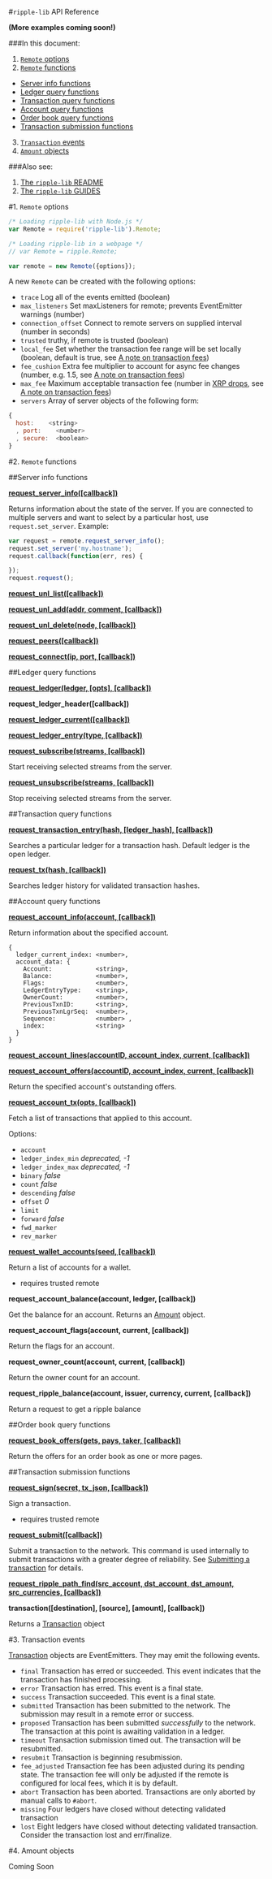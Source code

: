 #`ripple-lib` API Reference

__(More examples coming soon!)__

###In this document:

1. [`Remote` options](REFERENCE.md#1-remote-options)
2. [`Remote` functions](REFERENCE.md#2-remote-functions)
  + [Server info functions](REFERENCE.md#server-info-functions)
  + [Ledger query functions](REFERENCE.md#ledger-query-functions)
  + [Transaction query functions](REFERENCE.md#transaction-query-functions)
  + [Account query functions](REFERENCE.md#account-query-functions)
  + [Order book query functions](REFERENCE.md#order-book-query-functions)
  + [Transaction submission functions](REFERENCE.md#transaction-submission-functions)
3. [`Transaction` events](REFERENCE.md#3-transaction-events)
4. [`Amount` objects](REFERENCE.md#4-amount-objects)


###Also see:

1. [The `ripple-lib` README](../README.md)
2. [The `ripple-lib` GUIDES](GUIDES.md)


#1. `Remote` options

```js
/* Loading ripple-lib with Node.js */
var Remote = require('ripple-lib').Remote;

/* Loading ripple-lib in a webpage */
// var Remote = ripple.Remote;

var remote = new Remote({options});
```

A new `Remote` can be created with the following options:

+ `trace` Log all of the events emitted (boolean)
+ `max_listeners` Set maxListeners for remote; prevents EventEmitter warnings (number)
+ `connection_offset` Connect to remote servers on supplied interval (number in seconds)
+ `trusted` truthy, if remote is trusted (boolean)
+ `local_fee` Set whether the transaction fee range will be set locally (boolean, default is true, see [A note on transaction fees](GUIDES.md#a-note-on-transaction-fees))
+ `fee_cushion` Extra fee multiplier to account for async fee changes (number, e.g. 1.5, see [A note on transaction fees](GUIDES.md#a-note-on-transaction-fees))
+ `max_fee` Maximum acceptable transaction fee (number in [XRP drops](https://ripple.com/wiki/Ripple_credits#Notes_on_drops), see [A note on transaction fees](GUIDES.md#a-note-on-transaction-fees))
+ `servers` Array of server objects of the following form:

```js
{ 
  host:    <string>
  , port:    <number>
  , secure:  <boolean>
}
```


#2. `Remote` functions



##Server info functions

**[request_server_info([callback])](https://ripple.com/wiki/RPC_API#server_info)**

Returns information about the state of the server. If you are connected to multiple servers and want to select by a particular host, use `request.set_server`. Example:

```js
var request = remote.request_server_info();
request.set_server('my.hostname');
request.callback(function(err, res) {

});
request.request();
```

**[request_unl_list([callback])](https://ripple.com/wiki/RPC_API#unl_list)**

**[request_unl_add(addr, comment, [callback])](https://ripple.com/wiki/RPC_API#unl_add)**

**[request_unl_delete(node, [callback])](https://ripple.com/wiki/RPC_API#unl_delete)**

**[request_peers([callback])](https://ripple.com/wiki/RPC_API#peers)**


**[request_connect(ip, port, [callback])](https://ripple.com/wiki/RPC_API#connect)**



##Ledger query functions

**[request_ledger(ledger, [opts], [callback])](https://ripple.com/wiki/RPC_API#ledger)**

**request_ledger_header([callback])**

**[request_ledger_current([callback])](https://ripple.com/wiki/RPC_API#ledger_current)**

**[request_ledger_entry(type, [callback])](https://ripple.com/wiki/RPC_API#ledger_entry)**

**[request_subscribe(streams, [callback])](https://ripple.com/wiki/RPC_API#subscribe)**

Start receiving selected streams from the server.

**[request_unsubscribe(streams, [callback])](https://ripple.com/wiki/RPC_API#unsubscribe)**

Stop receiving selected streams from the server.




##Transaction query functions

**[request_transaction_entry(hash, [ledger_hash], [callback])](https://ripple.com/wiki/RPC_API#transaction_entry)**

Searches a particular ledger for a transaction hash. Default ledger is the open ledger.

**[request_tx(hash, [callback])](https://ripple.com/wiki/RPC_API#tx)**

Searches ledger history for validated transaction hashes.




##Account query functions

**[request_account_info(account, [callback])](https://ripple.com/wiki/RPC_API#account_info)**

Return information about the specified account.

```
{
  ledger_current_index: <number>,
  account_data: {
    Account:            <string>,
    Balance:            <number>,
    Flags:              <number>,
    LedgerEntryType:    <string>,
    OwnerCount:         <number>,
    PreviousTxnID:      <string>,
    PreviousTxnLgrSeq:  <number>,
    Sequence:           <number> ,
    index:              <string>
  }
}
```

**[request_account_lines(accountID, account_index, current, [callback])](https://ripple.com/wiki/RPC_API#account_lines)**

**[request_account_offers(accountID, account_index, current, [callback])](https://ripple.com/wiki/RPC_API#account_offers)**

Return the specified account's outstanding offers.

**[request_account_tx(opts, [callback])](https://ripple.com/wiki/RPC_API#account_tx)**

Fetch a list of transactions that applied to this account.

Options:

+ `account`
+ `ledger_index_min` *deprecated, -1*
+ `ledger_index_max` *deprecated, -1*
+  `binary` *false*
+ `count` *false*
+  `descending` *false*
+  `offset` *0*
+  `limit`
+ `forward` *false*
+ `fwd_marker`
+ `rev_marker`

**[request_wallet_accounts(seed, [callback])](https://ripple.com/wiki/RPC_API#wallet_accounts)**

Return a list of accounts for a wallet.

+ requires trusted remote

**request_account_balance(account, ledger, [callback])**

Get the balance for an account. Returns an [Amount](https://github.com/ripple/ripple-lib/blob/develop/src/js/ripple/amount.js) object.

**request_account_flags(account, current, [callback])**

Return the flags for an account.

**request_owner_count(account, current, [callback])**

Return the owner count for an account.

**request_ripple_balance(account, issuer, currency, current, [callback])**

Return a request to get a ripple balance




##Order book query functions

**[request_book_offers(gets, pays, taker, [callback])](https://ripple.com/wiki/RPC_API#book_offers)**

Return the offers for an order book as one or more pages.




##Transaction submission functions

**[request_sign(secret, tx_json, [callback])](https://ripple.com/wiki/RPC_API#sign)**

Sign a transaction.

+ requires trusted remote

**[request_submit([callback])](https://ripple.com/wiki/RPC_API#submit)**

Submit a transaction to the network. This command is used internally to submit transactions with a greater degree of reliability. See [Submitting a transaction](https://github.com/ripple/ripple-lib#submitting-a-transaction) for details.


**[request_ripple_path_find(src_account, dst_account, dst_amount, src_currencies, [callback])](https://ripple.com/wiki/RPC_API#path_find)**


**transaction([destination], [source], [amount], [callback])**

Returns a [Transaction](https://github.com/ripple/ripple-lib/blob/develop/src/js/ripple/transaction.js) object


#3. Transaction events

[Transaction](https://github.com/ripple/ripple-lib/blob/develop/src/js/ripple/transaction.js) objects are EventEmitters. They may emit the following events.

+ `final` Transaction has erred or succeeded. This event indicates that the transaction has finished processing.
+ `error` Transaction has erred. This event is a final state.
+ `success` Transaction succeeded. This event is a final state.
+ `submitted` Transaction has been submitted to the network. The submission may result in a remote error or success.
+ `proposed` Transaction has been submitted *successfully* to the network. The transaction at this point is awaiting validation in a ledger.
+ `timeout` Transaction submission timed out. The transaction will be resubmitted.
+ `resubmit` Transaction is beginning resubmission.
+ `fee_adjusted` Transaction fee has been adjusted during its pending state. The transaction fee will only be adjusted if the remote is configured for local fees, which it is by default.
+ `abort` Transaction has been aborted. Transactions are only aborted by manual calls to `#abort`.
+ `missing` Four ledgers have closed without detecting validated transaction
+ `lost` Eight ledgers have closed without detecting validated transaction. Consider the transaction lost and err/finalize.


#4. Amount objects

Coming Soon
